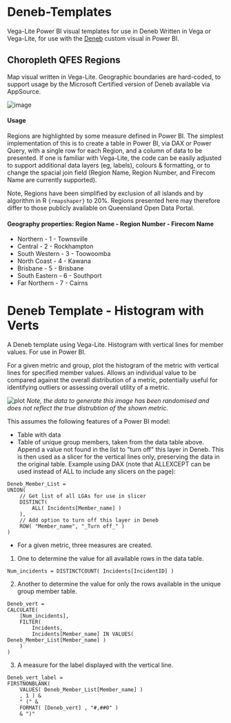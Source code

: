 # Deneb-Templates
Vega-Lite Power BI visual templates for use in Deneb
Written in Vega or Vega-Lite, for use with the [Deneb](https://deneb-viz.github.io/) custom visual in Power BI.

## Choropleth QFES Regions
Map visual written in Vega-Lite. Geographic boundaries are hard-coded, to support usage by the Microsoft Certified version of Deneb available via AppSource. 

![image](https://private-user-images.githubusercontent.com/106286328/269844719-6c41569f-4d88-40a9-ac0b-11c95f0cd6bb.png?jwt=eyJhbGciOiJIUzI1NiIsInR5cCI6IkpXVCJ9.eyJpc3MiOiJnaXRodWIuY29tIiwiYXVkIjoicmF3LmdpdGh1YnVzZXJjb250ZW50LmNvbSIsImtleSI6ImtleTEiLCJleHAiOjE2OTUzNjMxOTMsIm5iZiI6MTY5NTM2Mjg5MywicGF0aCI6Ii8xMDYyODYzMjgvMjY5ODQ0NzE5LTZjNDE1NjlmLTRkODgtNDBhOS1hYzBiLTExYzk1ZjBjZDZiYi5wbmc_WC1BbXotQWxnb3JpdGhtPUFXUzQtSE1BQy1TSEEyNTYmWC1BbXotQ3JlZGVudGlhbD1BS0lBSVdOSllBWDRDU1ZFSDUzQSUyRjIwMjMwOTIyJTJGdXMtZWFzdC0xJTJGczMlMkZhd3M0X3JlcXVlc3QmWC1BbXotRGF0ZT0yMDIzMDkyMlQwNjA4MTNaJlgtQW16LUV4cGlyZXM9MzAwJlgtQW16LVNpZ25hdHVyZT03N2Q2ZDc2NTY4YzBkMzUzY2MzMzBmOWY2MDI3NDMzOWNlMDVlMDYxOGIwM2U3MjRmNDgzMTUzNjExN2EwMWQwJlgtQW16LVNpZ25lZEhlYWRlcnM9aG9zdCZhY3Rvcl9pZD0wJmtleV9pZD0wJnJlcG9faWQ9MCJ9.i8Pwrrh_DxB17ZIlqOkFJJVUDuOy9FZwZ6jcEy9DU8Y)

#### Usage
Regions are highlighted by some measure defined in Power BI. The simplest implementation of this is to create a table in Power BI, via DAX or Power Query, with a single row for each Region, and a column of data to be presented. If one is familiar with Vega-Lite, the code can be easily adjusted to support additional data layers (eg, labels), colours & formatting, or to change the spacial join field (Region Name, Region Number, and Firecom Name are currently supported). 

Note, Regions have been simplified by exclusion of all islands and by algorithm in R `{rmapshaper}` to 20%. Regions presented here may therefore differ to those publicly available on Queensland Open Data Portal. 

#### Geography properties: Region Name - Region Number - Firecom Name
- Northern - 1 - Townsville
- Central - 2 - Rockhampton
- South Western - 3 - Toowoomba
- North Coast - 4 - Kawana
- Brisbane - 5 - Brisbane
- South Eastern - 6 - Southport
- Far Northern - 7 - Cairns

# Deneb Template - Histogram with Verts
A Deneb template using Vega-Lite. Histogram with vertical lines for member values. For use in Power BI. 

For a given metric and group, plot the histogram of the metric with vertical lines for specified member values. Allows an individual value to be compared against the overall distribution of a metric, potentially useful for identifying outliers or assessing overall utility of a metric.

![plot](https://user-images.githubusercontent.com/106286328/264239646-a95161f0-8727-4139-b970-7e8c3792e56e.png)
*Note, the data to generate this image has been randomised and does not reflect the true distrubtion of the shown metric.*

This assumes the following features of a Power BI model:
- Table with data
- Table of unique group members, taken from the data table above. Append a value not found in the list to "turn off" this layer in Deneb. This is then used as a slicer for the vertical lines only, preserving the data in the original table. Example using DAX (note that ALLEXCEPT can be used instead of ALL to include any slicers on the page):
```DAX
Deneb_Member_List = 
UNION(
    // Get list of all LGAs for use in slicer
    DISTINCT(
        ALL( Incidents[Member_name] )
    ),
    // Add option to turn off this layer in Deneb
    ROW( "Member_name", "_Turn off_" )
)
```
- For a given metric, three measures are created.
1. One to determine the value for all available rows in the data table.
```DAX
Num_incidents = DISTINCTCOUNT( Incidents[IncidentID] )
```
2. Another to determine the value for only the rows available in the unique group member table.
```DAX
Deneb_vert = 
CALCULATE(
    [Num_incidents],
    FILTER(
        Incidents,
        Incidents[Member_name] IN VALUES( Deneb_Member_List[Member_name] )
    )
)
```
3. A measure for the label displayed with the vertical line.
```DAX
Deneb_vert_label = 
FIRSTNONBLANK(
    VALUES( Deneb_Member_List[Member_name] )
    , 1 ) & 
    " (" & 
    FORMAT( [Deneb_vert] , "#,##0" )
    & ")"

```
